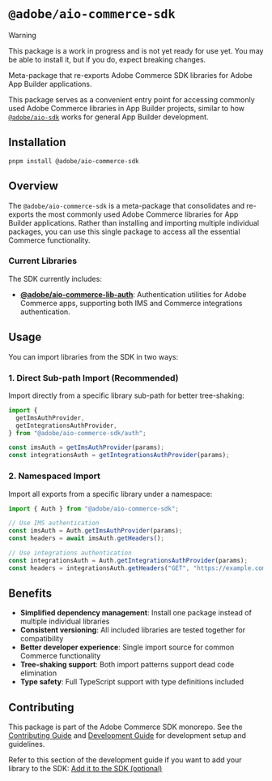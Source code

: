 # `@adobe/aio-commerce-sdk`

> [!WARNING]
> This package is a work in progress and is not yet ready for use yet. You may be able to install it, but if you do, expect breaking changes.

Meta-package that re-exports Adobe Commerce SDK libraries for Adobe App Builder applications.

This package serves as a convenient entry point for accessing commonly used Adobe Commerce libraries in App Builder projects, similar to how [`@adobe/aio-sdk`](https://github.com/adobe/aio-sdk) works for general App Builder development.

## Installation

```shell
pnpm install @adobe/aio-commerce-sdk
```

## Overview

The `@adobe/aio-commerce-sdk` is a meta-package that consolidates and re-exports the most commonly used Adobe Commerce libraries for App Builder applications. Rather than installing and importing multiple individual packages, you can use this single package to access all the essential Commerce functionality.

### Current Libraries

The SDK currently includes:

- **[@adobe/aio-commerce-lib-auth](https://github.com/adobe/aio-commerce-sdk/tree/main/packages/aio-commerce-lib-auth)**: Authentication utilities for Adobe Commerce apps, supporting both IMS and Commerce integrations authentication.

## Usage

You can import libraries from the SDK in two ways:

### 1. Direct Sub-path Import (Recommended)

Import directly from a specific library sub-path for better tree-shaking:

```typescript
import {
  getImsAuthProvider,
  getIntegrationsAuthProvider,
} from "@adobe/aio-commerce-sdk/auth";

const imsAuth = getImsAuthProvider(params);
const integrationsAuth = getIntegrationsAuthProvider(params);
```

### 2. Namespaced Import

Import all exports from a specific library under a namespace:

```typescript
import { Auth } from "@adobe/aio-commerce-sdk";

// Use IMS authentication
const imsAuth = Auth.getImsAuthProvider(params);
const headers = await imsAuth.getHeaders();

// Use integrations authentication
const integrationsAuth = Auth.getIntegrationsAuthProvider(params);
const headers = integrationsAuth.getHeaders("GET", "https://example.com/api");
```

## Benefits

- **Simplified dependency management**: Install one package instead of multiple individual libraries
- **Consistent versioning**: All included libraries are tested together for compatibility
- **Better developer experience**: Single import source for common Commerce functionality
- **Tree-shaking support**: Both import patterns support dead code elimination
- **Type safety**: Full TypeScript support with type definitions included

## Contributing

This package is part of the Adobe Commerce SDK monorepo. See the [Contributing Guide](https://github.com/adobe/aio-commerce-sdk/blob/main/.github/CONTRIBUTING.md) and [Development Guide](https://github.com/adobe/aio-commerce-sdk/blob/main/.github/DEVELOPMENT.md) for development setup and guidelines.

Refer to this section of the development guide if you want to add your library to the SDK: [Add it to the SDK (optional)](https://github.com/adobe/aio-commerce-sdk/blob/main/.github/DEVELOPMENT.md#add-it-to-the-sdk-optional)
